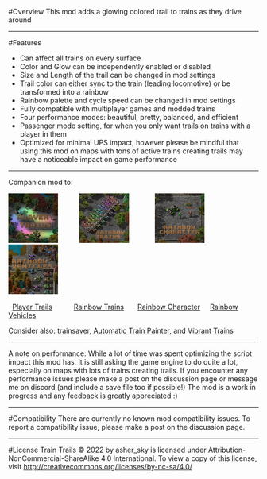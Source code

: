 #Overview
This mod adds a glowing colored trail to trains as they drive around

----------
#Features
- Can affect all trains on every surface
- Color and Glow can be independently enabled or disabled
- Size and Length of the trail can be changed in mod settings
- Trail color can either sync to the train (leading locomotive) or be transformed into a rainbow
- Rainbow palette and cycle speed can be changed in mod settings
- Fully compatible with multiplayer games and modded trains
- Four performance modes: beautiful, pretty, balanced, and efficient
- Passenger mode setting, for when you only want trails on trains with a player in them
- Optimized for minimal UPS impact, however please be mindful that using this mod on maps with tons of active trains creating trails may have a noticeable impact on game performance

---------------
Companion mod to:  

[![Player Trails][trails_img]][trails_link] &nbsp; &nbsp; &nbsp; &nbsp; &nbsp; [![Rainbow Trains][trains_img]][trains_link] &nbsp; &nbsp; &nbsp; &nbsp; &nbsp; &nbsp;  [![Rainbow Character][character_img]][character_link] &nbsp; &nbsp; &nbsp; &nbsp; &nbsp; &nbsp;  [![Rainbow Vehicles][vehicle_img]][vehicle_link]

&nbsp; [Player Trails](https://mods.factorio.com/mod/player-trails) &nbsp; &nbsp; &nbsp; &nbsp; &nbsp; [Rainbow Trains](https://mods.factorio.com/mod/rainbow-trains) &nbsp; &nbsp; &nbsp;  [Rainbow Character](https://mods.factorio.com/mod/rainbow-character) &nbsp; &nbsp; [Rainbow Vehicles](https://mods.factorio.com/mod/rainbow-vehicles)

[trails_link]: https://mods.factorio.com/mod/player-trails "Player Trails"
[trails_img]: https://github.com/jingleheimer-schmidt/imgs/blob/a635e53be8abe0a5f707c73914898db8fef2f232/icons/player_trails.png?raw=true
[trains_link]: https://mods.factorio.com/mod/rainbow-trains "Rainbow Trains"
[trains_img]: https://github.com/jingleheimer-schmidt/imgs/blob/a635e53be8abe0a5f707c73914898db8fef2f232/icons/rainbow_trains.png?raw=true
[character_link]: https://mods.factorio.com/mod/player-trails "Rainbow Character"
[character_img]: https://github.com/jingleheimer-schmidt/imgs/blob/a635e53be8abe0a5f707c73914898db8fef2f232/icons/rainbow_character.png?raw=true
[vehicle_link]: https://mods.factorio.com/mod/player-trails "Rainbow Vehicles"
[vehicle_img]: https://github.com/jingleheimer-schmidt/imgs/blob/a635e53be8abe0a5f707c73914898db8fef2f232/icons/rainbow_vehicles.png?raw=true

Consider also: [trainsaver](https://mods.factorio.com/mod/trainsaver), [Automatic Train Painter](https://mods.factorio.com/mod/Automatic_Train_Painter), and [Vibrant Trains](https://mods.factorio.com/mod/vibrant-trains)

---------------
A note on performance:
While a lot of time was spent optimizing the script impact this mod has, it is still asking the game engine to do quite a lot, especially on maps with lots of trains creating trails. If you encounter any performance issues please make a post on the discussion page or message me on discord (and include a save file too if possible!) The mod is a work in progress and any feedback is greatly appreciated :)

---------------------
#Compatibility
There are currently no known mod compatibility issues. To report a compatibility issue, please make a post on the discussion page.

----------------------------
#License
Train Trails © 2022 by asher_sky is licensed under Attribution-NonCommercial-ShareAlike 4.0 International.
To view a copy of this license, visit http://creativecommons.org/licenses/by-nc-sa/4.0/
